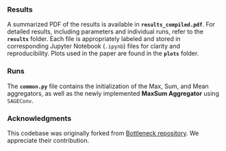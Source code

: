 ### Results

A summarized PDF of the results is available in **`results_compiled.pdf`**. For detailed results, including parameters and individual runs, refer to the **`results`** folder. Each file is appropriately labeled and stored in corresponding Jupyter Notebook (`.ipynb`) files for clarity and reproducibility. Plots used in the paper are found in the  **`plots`** folder.

### Runs
The **`common.py`** file contains the initialization of the Max, Sum, and Mean aggregators, as well as the newly implemented **MaxSum Aggregator** using `SAGEConv`. 



### Acknowledgments

This codebase was originally forked from [Bottleneck repository](https://github.com/tech-srl/bottleneck). We appreciate their contribution.
